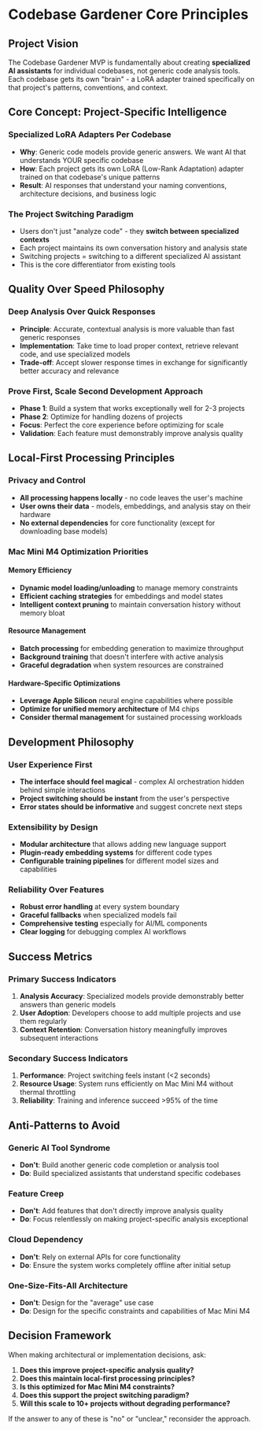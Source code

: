# Codebase Gardener Core Principles

## Project Vision

The Codebase Gardener MVP is fundamentally about creating **specialized AI assistants** for individual codebases, not generic code analysis tools. Each codebase gets its own "brain" - a LoRA adapter trained specifically on that project's patterns, conventions, and context.

## Core Concept: Project-Specific Intelligence

### Specialized LoRA Adapters Per Codebase
- **Why**: Generic code models provide generic answers. We want AI that understands YOUR specific codebase
- **How**: Each project gets its own LoRA (Low-Rank Adaptation) adapter trained on that codebase's unique patterns
- **Result**: AI responses that understand your naming conventions, architecture decisions, and business logic

### The Project Switching Paradigm
- Users don't just "analyze code" - they **switch between specialized contexts**
- Each project maintains its own conversation history and analysis state
- Switching projects = switching to a different specialized AI assistant
- This is the core differentiator from existing tools

## Quality Over Speed Philosophy

### Deep Analysis Over Quick Responses
- **Principle**: Accurate, contextual analysis is more valuable than fast generic responses
- **Implementation**: Take time to load proper context, retrieve relevant code, and use specialized models
- **Trade-off**: Accept slower response times in exchange for significantly better accuracy and relevance

### Prove First, Scale Second Development Approach
- **Phase 1**: Build a system that works exceptionally well for 2-3 projects
- **Phase 2**: Optimize for handling dozens of projects
- **Focus**: Perfect the core experience before optimizing for scale
- **Validation**: Each feature must demonstrably improve analysis quality

## Local-First Processing Principles

### Privacy and Control
- **All processing happens locally** - no code leaves the user's machine
- **User owns their data** - models, embeddings, and analysis stay on their hardware
- **No external dependencies** for core functionality (except for downloading base models)

### Mac Mini M4 Optimization Priorities

#### Memory Efficiency
- **Dynamic model loading/unloading** to manage memory constraints
- **Efficient caching strategies** for embeddings and model states
- **Intelligent context pruning** to maintain conversation history without memory bloat

#### Resource Management
- **Batch processing** for embedding generation to maximize throughput
- **Background training** that doesn't interfere with active analysis
- **Graceful degradation** when system resources are constrained

#### Hardware-Specific Optimizations
- **Leverage Apple Silicon** neural engine capabilities where possible
- **Optimize for unified memory architecture** of M4 chips
- **Consider thermal management** for sustained processing workloads

## Development Philosophy

### User Experience First
- **The interface should feel magical** - complex AI orchestration hidden behind simple interactions
- **Project switching should be instant** from the user's perspective
- **Error states should be informative** and suggest concrete next steps

### Extensibility by Design
- **Modular architecture** that allows adding new language support
- **Plugin-ready embedding systems** for different code types
- **Configurable training pipelines** for different model sizes and capabilities

### Reliability Over Features
- **Robust error handling** at every system boundary
- **Graceful fallbacks** when specialized models fail
- **Comprehensive testing** especially for AI/ML components
- **Clear logging** for debugging complex AI workflows

## Success Metrics

### Primary Success Indicators
1. **Analysis Accuracy**: Specialized models provide demonstrably better answers than generic models
2. **User Adoption**: Developers choose to add multiple projects and use them regularly
3. **Context Retention**: Conversation history meaningfully improves subsequent interactions

### Secondary Success Indicators
1. **Performance**: Project switching feels instant (<2 seconds)
2. **Resource Usage**: System runs efficiently on Mac Mini M4 without thermal throttling
3. **Reliability**: Training and inference succeed >95% of the time

## Anti-Patterns to Avoid

### Generic AI Tool Syndrome
- **Don't**: Build another generic code completion or analysis tool
- **Do**: Build specialized assistants that understand specific codebases

### Feature Creep
- **Don't**: Add features that don't directly improve analysis quality
- **Do**: Focus relentlessly on making project-specific analysis exceptional

### Cloud Dependency
- **Don't**: Rely on external APIs for core functionality
- **Do**: Ensure the system works completely offline after initial setup

### One-Size-Fits-All Architecture
- **Don't**: Design for the "average" use case
- **Do**: Design for the specific constraints and capabilities of Mac Mini M4

## Decision Framework

When making architectural or implementation decisions, ask:

1. **Does this improve project-specific analysis quality?**
2. **Does this maintain local-first processing principles?**
3. **Is this optimized for Mac Mini M4 constraints?**
4. **Does this support the project switching paradigm?**
5. **Will this scale to 10+ projects without degrading performance?**

If the answer to any of these is "no" or "unclear," reconsider the approach.